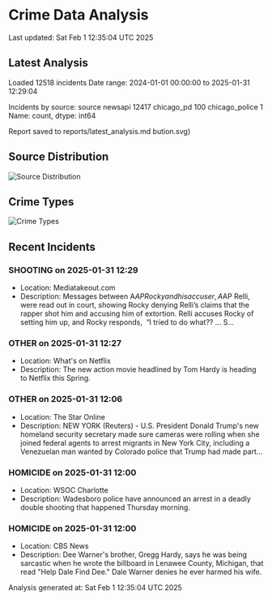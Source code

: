 # Crime Data Analysis
Last updated: Sat Feb  1 12:35:04 UTC 2025

## Latest Analysis

Loaded 12518 incidents
Date range: 2024-01-01 00:00:00 to 2025-01-31 12:29:04

Incidents by source:
source
newsapi           12417
chicago_pd          100
chicago_police        1
Name: count, dtype: int64

Report saved to reports/latest_analysis.md
bution.svg)

## Source Distribution
![Source Distribution](images/source_distribution.svg)

## Crime Types
![Crime Types](images/crime_types.svg)

## Recent Incidents

### SHOOTING on 2025-01-31 12:29
- Location: Mediatakeout.com
- Description: Messages between A$AP Rocky and his accuser, A$AP Relli, were read out in court, showing Rocky denying Relli’s claims that the rapper shot him and accusing him of extortion. Relli accuses Rocky of setting him up, and Rocky responds,  “I tried to do what?? … S…


### OTHER on 2025-01-31 12:27
- Location: What's on Netflix
- Description: The new action movie headlined by Tom Hardy is heading to Netflix this Spring.


### OTHER on 2025-01-31 12:06
- Location: The Star Online
- Description: NEW YORK (Reuters) - U.S. President Donald Trump's new homeland security secretary made sure cameras were rolling when she joined federal agents to arrest migrants in New York City, including a Venezuelan man wanted by Colorado police that Trump had made part…


### HOMICIDE on 2025-01-31 12:00
- Location: WSOC Charlotte
- Description: Wadesboro police have announced an arrest in a deadly double shooting that happened Thursday morning.


### HOMICIDE on 2025-01-31 12:00
- Location: CBS News
- Description: Dee Warner's brother, Gregg Hardy, says he was being sarcastic when he wrote the billboard in Lenawee County, Michigan, that read "Help Dale Find Dee." Dale Warner denies he ever harmed his wife.

Analysis generated at: Sat Feb  1 12:35:04 UTC 2025
